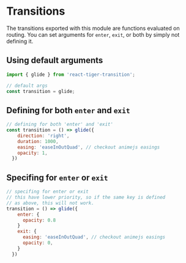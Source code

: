# Transitions

The transitions exported with this module are functions evaluated on routing. You can set arguments for `enter`, `exit`, or both by simply not defining it.

## Using default arguments

```javascript
import { glide } from 'react-tiger-transition';

// default args
const transition = glide;
```

## Defining for both `enter` and `exit`

```javascript
// defining for both 'enter' and 'exit'
const transition = () => glide({
    direction: 'right',
    duration: 1000,
    easing: 'easeInOutQuad', // checkout animejs easings
    opacity: 1,
  })
```

## Specifing for `enter` or `exit`

```javascript
// specifing for enter or exit
// this have lower priority, so if the same key is defined
// as above, this will not work.
transition = () => glide({
    enter: {
      opacity: 0.8
    }
    exit: {
      easing: 'easeInOutQuad', // checkout animejs easings
      opacity: 0,
    }
  })
```
